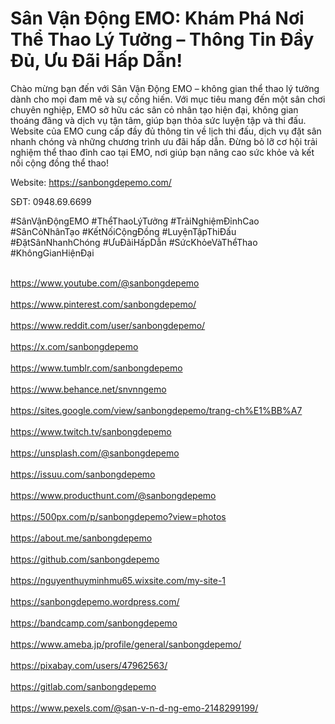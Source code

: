   <h1>Sân Vận Động EMO: Khám Phá Nơi Thể Thao Lý Tưởng – Thông Tin Đầy Đủ, Ưu Đãi Hấp Dẫn!</h1>
  <p>Chào mừng bạn đến với Sân Vận Động EMO – không gian thể thao lý tưởng dành cho mọi đam mê và sự cống hiến. Với mục tiêu mang đến một sân chơi chuyên nghiệp, EMO sở hữu các sân cỏ nhân tạo hiện đại, không gian thoáng đãng và dịch vụ tận tâm, giúp bạn thỏa sức luyện tập và thi đấu. Website của EMO cung cấp đầy đủ thông tin về lịch thi đấu, dịch vụ đặt sân nhanh chóng và những chương trình ưu đãi hấp dẫn. Đừng bỏ lỡ cơ hội trải nghiệm thể thao đỉnh cao tại EMO, nơi giúp bạn nâng cao sức khỏe và kết nối cộng đồng thể thao!</p>
  <p>Website: <a href="https://sanbongdepemo.com/">https://sanbongdepemo.com/</a><p>
  <p>SĐT: 0948.69.6699</p>
  <p>#SânVậnĐộngEMO #ThểThaoLýTưởng #TrảiNghiệmĐỉnhCao #SânCỏNhânTạo #KếtNốiCộngĐồng #LuyệnTậpThiĐấu #ĐặtSânNhanhChóng #ƯuĐãiHấpDẫn #SứcKhỏeVàThểThao #KhôngGianHiệnĐại</p>
  <br><a href="https://www.youtube.com/@sanbongdepemo">https://www.youtube.com/@sanbongdepemo</a></br>
  <br><a href="https://www.pinterest.com/sanbongdepemo/">https://www.pinterest.com/sanbongdepemo/</a></br>
  <br><a href="https://www.reddit.com/user/sanbongdepemo/">https://www.reddit.com/user/sanbongdepemo/</a></br>
  <br><a href="https://x.com/sanbongdepemo">https://x.com/sanbongdepemo</a></br>
  <br><a href="https://www.tumblr.com/sanbongdepemo">https://www.tumblr.com/sanbongdepemo</a></br>
  <br><a href="https://www.behance.net/snvnngemo">https://www.behance.net/snvnngemo</a></br>
  <br><a href="https://sites.google.com/view/sanbongdepemo/trang-ch%E1%BB%A7">https://sites.google.com/view/sanbongdepemo/trang-ch%E1%BB%A7</a></br>
  <br><a href="https://www.twitch.tv/sanbongdepemo">https://www.twitch.tv/sanbongdepemo</a></br>
  <br><a href="https://unsplash.com/@sanbongdepemo">https://unsplash.com/@sanbongdepemo</a></br>
  <br><a href="https://issuu.com/sanbongdepemo">https://issuu.com/sanbongdepemo</a></br>
  <br><a href="https://www.producthunt.com/@sanbongdepemo">https://www.producthunt.com/@sanbongdepemo</a></br>
  <br><a href="https://500px.com/p/sanbongdepemo?view=photos">https://500px.com/p/sanbongdepemo?view=photos</a></br>
  <br><a href="https://about.me/sanbongdepemo">https://about.me/sanbongdepemo</a></br>
  <br><a href="https://github.com/sanbongdepemo">https://github.com/sanbongdepemo</a></br>
  <br><a href="https://nguyenthuyminhmu65.wixsite.com/my-site-1">https://nguyenthuyminhmu65.wixsite.com/my-site-1</a></br>
  <br><a href="https://sanbongdepemo.wordpress.com/">https://sanbongdepemo.wordpress.com/</a></br>
  <br><a href="https://bandcamp.com/sanbongdepemo">https://bandcamp.com/sanbongdepemo</a></br>
  <br><a href="https://www.ameba.jp/profile/general/sanbongdepemo/">https://www.ameba.jp/profile/general/sanbongdepemo/</a></br>
  <br><a href="https://pixabay.com/users/47962563/">https://pixabay.com/users/47962563/</a></br>
  <br><a href="https://gitlab.com/sanbongdepemo">https://gitlab.com/sanbongdepemo</a></br>
  <br><a href="https://www.pexels.com/@san-v-n-d-ng-emo-2148299199/">https://www.pexels.com/@san-v-n-d-ng-emo-2148299199/</a></br>
